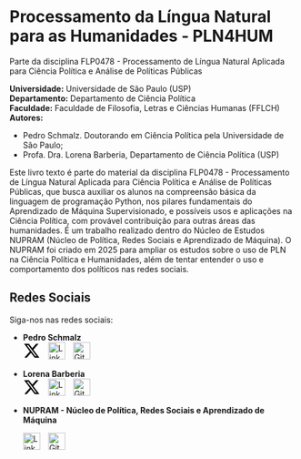 # Processamento da Língua Natural para as Humanidades - PLN4HUM 

 Parte da disciplina FLP0478 - Processamento de Língua Natural Aplicada para Ciência Política e Análise de Políticas Públicas

**Universidade:** Universidade de São Paulo (USP)  
**Departamento:** Departamento de Ciência Política  
**Faculdade:** Faculdade de Filosofia, Letras e Ciências Humanas (FFLCH)  
**Autores:**  
- Pedro Schmalz. Doutorando em Ciência Política pela Universidade de São Paulo;
- Profa. Dra. Lorena Barberia, Departamento de Ciência Política (USP)

Este livro texto é parte do material da disciplina FLP0478 - Processamento de Língua Natural Aplicada para Ciência Política e Análise de Políticas Públicas, que busca auxiliar os alunos na compreensão básica da linguagem de programação Python, nos pilares fundamentais do Aprendizado de Máquina Supervisionado, e possíveis usos e aplicações na Ciência Política, com provável contribuição para outras áreas das humanidades. É um trabalho realizado dentro do Núcleo de Estudos NUPRAM (Núcleo de Política, Redes Sociais e Aprendizado de Máquina). O NUPRAM foi criado em 2025 para ampliar os estudos sobre o uso de PLN na Ciência Política e Humanidades, além de tentar entender o uso e comportamento dos políticos nas redes sociais.



## Redes Sociais

Siga-nos nas redes sociais:  

- **Pedro Schmalz**  
  [<svg xmlns="http://www.w3.org/2000/svg" viewBox="0 0 512 512" width="30" height="30" style="margin-right: 10px;"><path d="M389.2 48h70.6L305.6 224.2 487 464H345L233.7 318.6 106.5 464H35.8L200.7 275.5 26.8 48H172.4L272.9 180.9 389.2 48zM364.4 421.8h39.1L151.1 88h-42L364.4 421.8z"/></svg>](https://twitter.com/SchmalzPedro)
  [<img src="https://upload.wikimedia.org/wikipedia/commons/thumb/c/ca/LinkedIn_logo_initials.png/30px-LinkedIn_logo_initials.png" alt="LinkedIn" width="30" style="margin-right: 10px;">](https://linkedin.com/in/pedro-schmalz)
  [<img src="https://upload.wikimedia.org/wikipedia/commons/thumb/9/91/Octicons-mark-github.svg/30px-Octicons-mark-github.svg.png" alt="GitHub" width="30">](https://github.com/PedroSchmalz)

- **Lorena Barberia**  
  [<svg xmlns="http://www.w3.org/2000/svg" viewBox="0 0 512 512" width="30" height="30" style="margin-right: 10px;"><path d="M389.2 48h70.6L305.6 224.2 487 464H345L233.7 318.6 106.5 464H35.8L200.7 275.5 26.8 48H172.4L272.9 180.9 389.2 48zM364.4 421.8h39.1L151.1 88h-42L364.4 421.8z"/></svg>](https://twitter.com/lorenagbarberia)
  [<img src="https://upload.wikimedia.org/wikipedia/commons/thumb/c/ca/LinkedIn_logo_initials.png/30px-LinkedIn_logo_initials.png" alt="LinkedIn" width="30" style="margin-right: 10px;">](https://linkedin.com/in/lorena-barberia)
  [<img src="https://upload.wikimedia.org/wikipedia/commons/thumb/9/91/Octicons-mark-github.svg/30px-Octicons-mark-github.svg.png" alt="GitHub" width="30">](https://github.com/LorenaBarberia)

- **NUPRAM - Núcleo de Política, Redes Sociais e Aprendizado de Máquina**

  [<img src="https://upload.wikimedia.org/wikipedia/commons/thumb/c/ca/LinkedIn_logo_initials.png/30px-LinkedIn_logo_initials.png" alt="LinkedIn" width="30" style="margin-right: 10px;">](https://www.linkedin.com/company/nupram)
  [<img src="https://upload.wikimedia.org/wikipedia/commons/thumb/9/91/Octicons-mark-github.svg/30px-Octicons-mark-github.svg.png" alt="GitHub" width="30">](https://github.com/NUPRAM)
  
